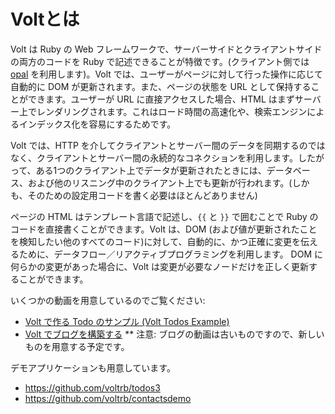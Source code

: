 # Voltとは

Volt は Ruby の Web フレームワークで、サーバーサイドとクライアントサイドの両方のコードを Ruby で記述できることが特徴です。(クライアント側では [opal](https://github.com/opal/opal) を利用します)。Volt では、ユーザーがページに対して行った操作に応じて自動的に DOM が更新されます。また、ページの状態を URL として保持することができます。ユーザーが URL に直接アクセスした場合、HTML はまずサーバー上でレンダリングされます。これはロード時間の高速化や、検索エンジンによるインデックス化を容易にするためです。

Volt では、HTTP を介してクライアントとサーバー間のデータを同期するのではなく、クライアントとサーバー間の永続的なコネクションを利用します。したがって、ある1つのクライアント上でデータが更新されたときには、データベース、および他のリスニング中のクライアント上でも更新が行われます。(しかも、そのための設定用コードを書く必要はほとんどありません)

ページの HTML はテンプレート言語で記述し、```{{``` と ```}}``` で囲むことで Ruby のコードを直接書くことができます。Volt は、DOM (および値が更新されたことを検知したい他のすべてのコード)に対して、自動的に、かつ正確に変更を伝えるために、データフロー／リアクティブプログラミングを利用します。 DOM に何らかの変更があった場合に、Volt は変更が必要なノードだけを正しく更新することができます。

いくつかの動画を用意しているのでご覧ください:
- [Volt で作る Todo のサンプル (Volt Todos Example)](https://www.youtube.com/watch?v=Tg-EtRnMz7o)
- [Volt でブログを構築する](https://www.youtube.com/watch?v=c478sMlhx1o)
** 注意: ブログの動画は古いものですので、新しいものを用意する予定です。

デモアプリケーションも用意しています。
 - https://github.com/voltrb/todos3
 - https://github.com/voltrb/contactsdemo

